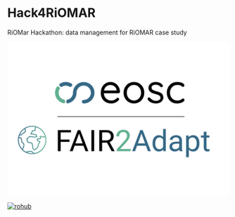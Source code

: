 # Hack4RiOMAR

RiOMar Hackathon: data management for RiOMAR case study

![](./images/logoFAIR2Adapt_with_earth.png)

<a href="https://w3id.org/ro-id/a0007726-0f5b-4ccb-a160-f350d669805e">
        <img alt="rohub" src="https://img.shields.io/badge/RoHub-FAIR_Executable_Research_Object-2ea44f?logo=Open+Access&logoColor=blue">
</a>
